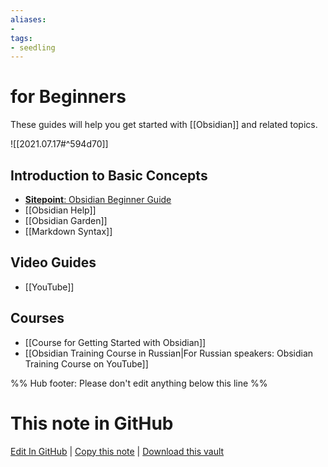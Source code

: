 ```yaml
---
aliases: 
- 
tags:
- seedling
---
```


# for Beginners

These guides will help you get started with [[Obsidian]] and related topics.

![[2021.07.17#^594d70]]
## Introduction to Basic Concepts
- [**Sitepoint**: Obsidian Beginner Guide](https://www.sitepoint.com/obsidian-beginner-guide/)
- [[Obsidian Help]]
- [[Obsidian Garden]]
- [[Markdown Syntax]]

## Video Guides
- [[YouTube]]

## Courses
- [[Course for Getting Started with Obsidian]]
- [[Obsidian Training Course in Russian|For Russian speakers: Obsidian Training Course on YouTube]]

%% Hub footer: Please don't edit anything below this line %%

# This note in GitHub

<span class="git-footer">[Edit In GitHub](https://github.dev/obsidian-community/obsidian-hub/blob/main/04%20-%20Guides%2C%20Workflows%2C%20%26%20Courses/for%20Beginners.md "git-hub-edit-note") | [Copy this note](https://raw.githubusercontent.com/obsidian-community/obsidian-hub/main/04%20-%20Guides%2C%20Workflows%2C%20%26%20Courses/for%20Beginners.md "git-hub-copy-note") | [Download this vault](https://github.com/obsidian-community/obsidian-hub/archive/refs/heads/main.zip "git-hub-download-vault") </span>
